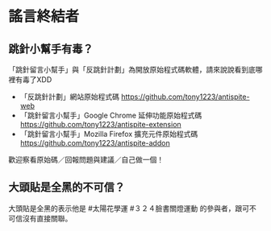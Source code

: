 # 謠言終結者
## 跳針小幫手有毒？
「跳針留言小幫手」與「反跳針計劃」為開放原始程式碼軟體，請來說說看到底哪裡有毒了XDD

* 「反跳針計劃」網站原始程式碼
https://github.com/tony1223/antispite-web
* 「跳針留言小幫手」Google Chrome 延伸功能原始程式碼
https://github.com/tony1223/antispite-extension
* 「跳針留言小幫手」Mozilla Firefox 擴充元件原始程式碼
https://github.com/tony1223/antispite-addon

歡迎察看原始碼／回報問題與建議／自己做一個！

## 大頭貼是全黑的不可信？
大頭貼是全黑的表示他是 #太陽花學運 #３２４臉書關燈運動 的參與者，跟可不可信沒有直接關聯。
